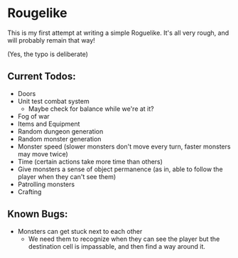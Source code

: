 ﻿# Rougelike

This is my first attempt at writing a simple Roguelike. It's all very rough, and will probably remain that way!

(Yes, the typo is deliberate)

## Current Todos:

- Doors
- Unit test combat system
	- Maybe check for balance while we're at it?
- Fog of war
- Items and Equipment
- Random dungeon generation
- Random monster generation
- Monster speed (slower monsters don't move every turn, faster monsters may move twice)
- Time (certain actions take more time than others)
- Give monsters a sense of object permanence (as in, able to follow the player when they can't see them)
- Patrolling monsters
- Crafting

## Known Bugs:

- Monsters can get stuck next to each other
    - We need them to recognize when they can see the player but the destination cell is impassable, and then find a way around it.
